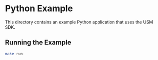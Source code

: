 # Python Example

This directory contains an example Python application that uses the USM SDK.

## Running the Example

```bash
make run
```